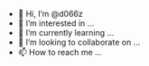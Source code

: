 - 👋 Hi, I’m @d066z
- 👀 I’m interested in ...
- 🌱 I’m currently learning ...
- 💞️ I’m looking to collaborate on ...
- 📫 How to reach me ...

<!---
d066z/d066z is a ✨ special ✨ repository because its `README.md` (this file) appears on your GitHub profile.
You can click the Preview link to take a look at your changes.
--->
